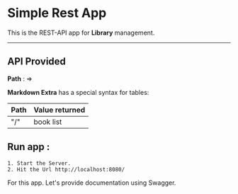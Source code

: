 Simple Rest App
=============


This is the REST-API app for **Library** management. 

----------


API Provided 
------------------

**Path**  :     =>    

**Markdown Extra** has a special syntax for tables:

**Path** | Value returned
-------- | ---
"/"      | book list


Run app : 
-------------

	1. Start the Server.
	2. Hit the Url http://localhost:8080/

For this app. Let's provide documentation using Swagger.